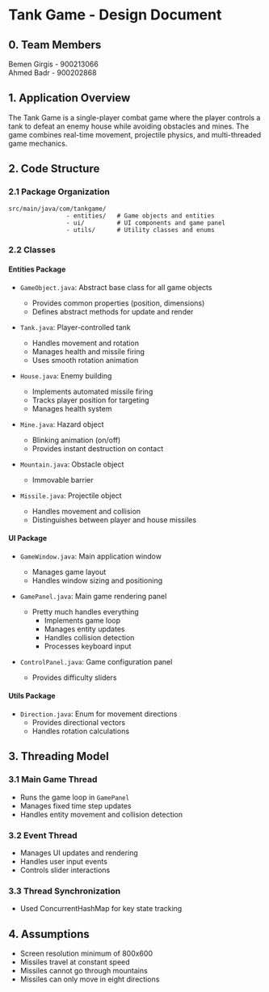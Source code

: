 # Tank Game - Design Document
## 0. Team Members
Bemen Girgis - 900213066\
Ahmed Badr   - 900202868

## 1. Application Overview
The Tank Game is a single-player combat game where the player controls a tank to defeat an enemy house while avoiding
obstacles and mines. The game combines real-time movement, projectile physics, and multi-threaded game mechanics.

## 2. Code Structure

### 2.1 Package Organization
```
src/main/java/com/tankgame/
                - entities/   # Game objects and entities
                - ui/         # UI components and game panel
                - utils/      # Utility classes and enums
```

### 2.2 Classes

#### Entities Package
- `GameObject.java`: Abstract base class for all game objects
  - Provides common properties (position, dimensions)
  - Defines abstract methods for update and render

- `Tank.java`: Player-controlled tank
  - Handles movement and rotation
  - Manages health and missile firing
  - Uses smooth rotation animation

- `House.java`: Enemy building
  - Implements automated missile firing
  - Tracks player position for targeting
  - Manages health system

- `Mine.java`: Hazard object
  - Blinking animation (on/off)
  - Provides instant destruction on contact

- `Mountain.java`: Obstacle object
  - Immovable barrier

- `Missile.java`: Projectile object
  - Handles movement and collision
  - Distinguishes between player and house missiles

#### UI Package
- `GameWindow.java`: Main application window
  - Manages game layout
  - Handles window sizing and positioning

- `GamePanel.java`: Main game rendering panel
  - Pretty much handles everything
    - Implements game loop
    - Manages entity updates
    - Handles collision detection
    - Processes keyboard input

- `ControlPanel.java`: Game configuration panel
  - Provides difficulty sliders

#### Utils Package
- `Direction.java`: Enum for movement directions
  - Provides directional vectors
  - Handles rotation calculations

## 3. Threading Model

### 3.1 Main Game Thread
- Runs the game loop in `GamePanel`
- Manages fixed time step updates
- Handles entity movement and collision detection

### 3.2 Event Thread
- Manages UI updates and rendering
- Handles user input events
- Controls slider interactions

### 3.3 Thread Synchronization
- Used ConcurrentHashMap for key state tracking

## 4. Assumptions
- Screen resolution minimum of 800x600
- Missiles travel at constant speed
- Missiles cannot go through mountains
- Missiles can only move in eight directions
